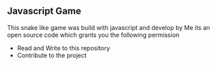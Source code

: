 ## Javascript Game

This snake like game was build with javascript and develop by Me
its an open source code which grants you the following permission
- Read and Write to this repository
- Contribute to the project
